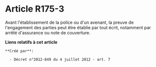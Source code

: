 # Article R175-3

Avant l'établissement de la police ou d'un avenant, la preuve de l'engagement des parties peut être établie par tout écrit,
notamment par arrêté d'assurance ou note de couverture.

**Liens relatifs à cet article**

	**Créé par**:

	  - Décret n°2012-849 du 4 juillet 2012 - art. 7
